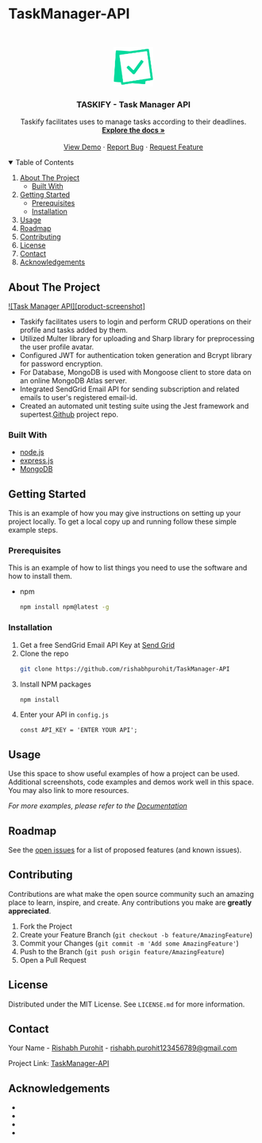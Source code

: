 # TaskManager-API

<!-- PROJECT LOGO -->
<br />
<p align="center">
  <a href="https://github.com/rishabhpurohit/TaskManager-API/blob/main/">
    <img src="images/logo.png" alt="Logo" width="80" height="80">
  </a>

  <h3 align="center">TASKIFY - Task Manager API</h3>

  <p align="center">
    Taskify facilitates uses to manage tasks according to their deadlines.
    <br />
    <a href="https://github.com/rishabhpurohit/TaskManager-API/blob/main/README.md"><strong>Explore the docs »</strong></a>
    <br />
    <br />
    <a href="https://github.com/rishabhpurohit/TaskManager-API/blob/main/README.md">View Demo</a>
    ·
    <a href="https://github.com/rishabhpurohit/TaskManager-API/issues">Report Bug</a>
    ·
    <a href="https://github.com/rishabhpurohit/TaskManager-API/issues">Request Feature</a>
  </p>
</p>



<!-- TABLE OF CONTENTS -->
<details open="open">
  <summary>Table of Contents</summary>
  <ol>
    <li>
      <a href="#about-the-project">About The Project</a>
      <ul>
        <li><a href="#built-with">Built With</a></li>
      </ul>
    </li>
    <li>
      <a href="#getting-started">Getting Started</a>
      <ul>
        <li><a href="#prerequisites">Prerequisites</a></li>
        <li><a href="#installation">Installation</a></li>
      </ul>
    </li>
    <li><a href="#usage">Usage</a></li>
    <li><a href="#roadmap">Roadmap</a></li>
    <li><a href="#contributing">Contributing</a></li>
    <li><a href="#license">License</a></li>
    <li><a href="#contact">Contact</a></li>
    <li><a href="#acknowledgements">Acknowledgements</a></li>
  </ol>
</details>



<!-- ABOUT THE PROJECT -->
## About The Project

[![Task Manager API][product-screenshot]]()

* Taskify facilitates users to login and perform CRUD operations on their profile and tasks added by them.
* Utilized Multer library for uploading and Sharp library for preprocessing the user profile avatar.
* Configured JWT for authentication token generation and Bcrypt library for password encryption.
* For Database, MongoDB is used with Mongoose client to store data on an online MongoDB Atlas server.
* Integrated SendGrid Email API for sending subscription and related emails to user's registered email-id.
* Created an automated unit testing suite using the Jest framework and supertest.[Github](https://github.com/rishabhpurohit/TaskManager-API) project repo.

### Built With
* [node.js](https://nodejs.org/en/)
* [express.js](https://expressjs.com/)
* [MongoDB](https://www.mongodb.com/)



<!-- GETTING STARTED -->
## Getting Started

This is an example of how you may give instructions on setting up your project locally.
To get a local copy up and running follow these simple example steps.

### Prerequisites

This is an example of how to list things you need to use the software and how to install them.
* npm
  ```sh
  npm install npm@latest -g
  ```

### Installation

1. Get a free SendGrid Email API Key at [Send Grid](https://sendgrid.com/solutions/email-api/)
2. Clone the repo
   ```sh
   git clone https://github.com/rishabhpurohit/TaskManager-API
   ```
3. Install NPM packages
   ```sh
   npm install
   ```
4. Enter your API in `config.js`
   ```JS
   const API_KEY = 'ENTER YOUR API';
   ```


<!-- USAGE EXAMPLES -->
## Usage

Use this space to show useful examples of how a project can be used. Additional screenshots, code examples and demos work well in this space. You may also link to more resources.

_For more examples, please refer to the [Documentation](https://example.com)_



<!-- ROADMAP -->
## Roadmap

See the [open issues](https://github.com/othneildrew/Best-README-Template/issues) for a list of proposed features (and known issues).



<!-- CONTRIBUTING -->
## Contributing

Contributions are what make the open source community such an amazing place to learn, inspire, and create. Any contributions you make are **greatly appreciated**.

1. Fork the Project
2. Create your Feature Branch (`git checkout -b feature/AmazingFeature`)
3. Commit your Changes (`git commit -m 'Add some AmazingFeature'`)
4. Push to the Branch (`git push origin feature/AmazingFeature`)
5. Open a Pull Request



<!-- LICENSE -->
## License

Distributed under the MIT License. See `LICENSE.md` for more information.



<!-- CONTACT -->
## Contact

Your Name - [Rishabh Purohit](https://github.com/rishabhpurohit) - rishabh.purohit123456789@gmail.com

Project Link: [TaskManager-API](https://github.com/rishabhpurohit/TaskManager-API)



<!-- ACKNOWLEDGEMENTS -->
## Acknowledgements
* []()
* []()
* []()
* []()

